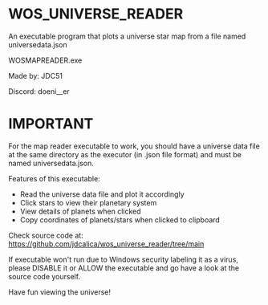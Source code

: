 # WOS_UNIVERSE_READER
An executable program that plots a universe star map from a file named universedata.json 

WOSMAPREADER.exe 

Made by: JDC51

Discord: doeni__er


# IMPORTANT
For the map reader executable to work, you should have a universe data file at the same directory as the executor 
(in .json file format) and must be named universedata.json.


Features of this executable:
- Read the universe data file and plot it accordingly
- Click stars to view their planetary system
- View details of planets when clicked
- Copy coordinates of planets/stars when clicked to clipboard

Check source code at: https://github.com/jdcalica/wos_universe_reader/tree/main

If executable won't run due to Windows security labeling it as a virus, please DISABLE it or ALLOW the executable and go have a look at the source code yourself.

Have fun viewing the universe!
